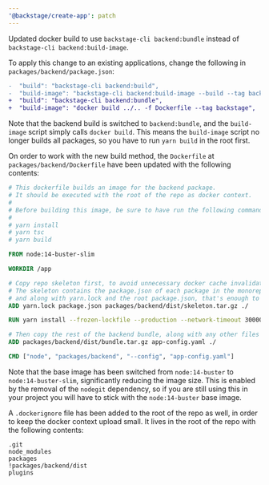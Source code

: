 ```yaml
---
'@backstage/create-app': patch
---
```


Updated docker build to use `backstage-cli backend:bundle` instead of `backstage-cli backend:build-image`.

To apply this change to an existing applications, change the following in `packages/backend/package.json`:

```diff
-  "build": "backstage-cli backend:build",
-  "build-image": "backstage-cli backend:build-image --build --tag backstage",
+  "build": "backstage-cli backend:bundle",
+  "build-image": "docker build ../.. -f Dockerfile --tag backstage",
```

Note that the backend build is switched to `backend:bundle`, and the `build-image` script simply calls `docker build`. This means the `build-image` script no longer builds all packages, so you have to run `yarn build` in the root first.

On order to work with the new build method, the `Dockerfile` at `packages/backend/Dockerfile` have been updated with the following contents:

```dockerfile
# This dockerfile builds an image for the backend package.
# It should be executed with the root of the repo as docker context.
#
# Before building this image, be sure to have run the following commands in the repo root:
#
# yarn install
# yarn tsc
# yarn build

FROM node:14-buster-slim

WORKDIR /app

# Copy repo skeleton first, to avoid unnecessary docker cache invalidation.
# The skeleton contains the package.json of each package in the monorepo,
# and along with yarn.lock and the root package.json, that's enough to run yarn install.
ADD yarn.lock package.json packages/backend/dist/skeleton.tar.gz ./

RUN yarn install --frozen-lockfile --production --network-timeout 300000 && rm -rf "$(yarn cache dir)"

# Then copy the rest of the backend bundle, along with any other files we might want.
ADD packages/backend/dist/bundle.tar.gz app-config.yaml ./

CMD ["node", "packages/backend", "--config", "app-config.yaml"]
```

Note that the base image has been switched from `node:14-buster` to `node:14-buster-slim`, significantly reducing the image size. This is enabled by the removal of the `nodegit` dependency, so if you are still using this in your project you will have to stick with the `node:14-buster` base image.

A `.dockerignore` file has been added to the root of the repo as well, in order to keep the docker context upload small. It lives in the root of the repo with the following contents:

```gitignore
.git
node_modules
packages
!packages/backend/dist
plugins
```
